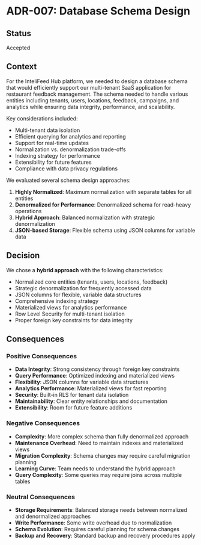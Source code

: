 # ADR-007: Database Schema Design

## Status

Accepted

## Context

For the InteliFeed Hub platform, we needed to design a database schema that would efficiently support our multi-tenant SaaS application for restaurant feedback management. The schema needed to handle various entities including tenants, users, locations, feedback, campaigns, and analytics while ensuring data integrity, performance, and scalability.

Key considerations included:
- Multi-tenant data isolation
- Efficient querying for analytics and reporting
- Support for real-time updates
- Normalization vs. denormalization trade-offs
- Indexing strategy for performance
- Extensibility for future features
- Compliance with data privacy regulations

We evaluated several schema design approaches:
1. **Highly Normalized**: Maximum normalization with separate tables for all entities
2. **Denormalized for Performance**: Denormalized schema for read-heavy operations
3. **Hybrid Approach**: Balanced normalization with strategic denormalization
4. **JSON-based Storage**: Flexible schema using JSON columns for variable data

## Decision

We chose a **hybrid approach** with the following characteristics:
- Normalized core entities (tenants, users, locations, feedback)
- Strategic denormalization for frequently accessed data
- JSON columns for flexible, variable data structures
- Comprehensive indexing strategy
- Materialized views for analytics performance
- Row Level Security for multi-tenant isolation
- Proper foreign key constraints for data integrity

## Consequences

### Positive Consequences
- **Data Integrity**: Strong consistency through foreign key constraints
- **Query Performance**: Optimized indexing and materialized views
- **Flexibility**: JSON columns for variable data structures
- **Analytics Performance**: Materialized views for fast reporting
- **Security**: Built-in RLS for tenant data isolation
- **Maintainability**: Clear entity relationships and documentation
- **Extensibility**: Room for future feature additions

### Negative Consequences
- **Complexity**: More complex schema than fully denormalized approach
- **Maintenance Overhead**: Need to maintain indexes and materialized views
- **Migration Complexity**: Schema changes may require careful migration planning
- **Learning Curve**: Team needs to understand the hybrid approach
- **Query Complexity**: Some queries may require joins across multiple tables

### Neutral Consequences
- **Storage Requirements**: Balanced storage needs between normalized and denormalized approaches
- **Write Performance**: Some write overhead due to normalization
- **Schema Evolution**: Requires careful planning for schema changes
- **Backup and Recovery**: Standard backup and recovery procedures apply